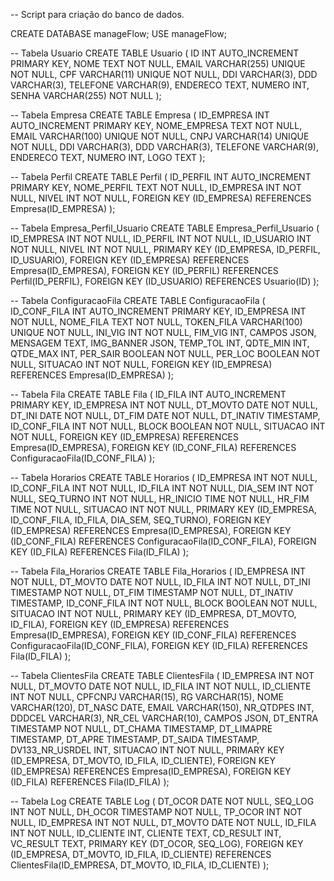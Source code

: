 -- Script para criação do banco de dados.

CREATE DATABASE manageFlow;
USE manageFlow;

-- Tabela Usuario
CREATE TABLE Usuario (
    ID INT AUTO_INCREMENT PRIMARY KEY,
    NOME TEXT NOT NULL,
    EMAIL VARCHAR(255) UNIQUE NOT NULL,
    CPF VARCHAR(11) UNIQUE NOT NULL,
    DDI VARCHAR(3),
    DDD VARCHAR(3),
    TELEFONE VARCHAR(9),
    ENDERECO TEXT,
    NUMERO INT,
    SENHA VARCHAR(255) NOT NULL
);

-- Tabela Empresa
CREATE TABLE Empresa (
    ID_EMPRESA INT AUTO_INCREMENT PRIMARY KEY,
    NOME_EMPRESA TEXT NOT NULL,
    EMAIL VARCHAR(100) UNIQUE NOT NULL,
    CNPJ VARCHAR(14) UNIQUE NOT NULL,
    DDI VARCHAR(3),
    DDD VARCHAR(3),
    TELEFONE VARCHAR(9),
    ENDERECO TEXT,
    NUMERO INT,
    LOGO TEXT
);

-- Tabela Perfil
CREATE TABLE Perfil (
    ID_PERFIL INT AUTO_INCREMENT PRIMARY KEY,
    NOME_PERFIL TEXT NOT NULL,
    ID_EMPRESA INT NOT NULL,
    NIVEL INT NOT NULL,
    FOREIGN KEY (ID_EMPRESA) REFERENCES Empresa(ID_EMPRESA)
);

-- Tabela Empresa_Perfil_Usuario
CREATE TABLE Empresa_Perfil_Usuario (
    ID_EMPRESA INT NOT NULL,
    ID_PERFIL INT NOT NULL,
    ID_USUARIO INT NOT NULL,
    NIVEL INT NOT NULL,
    PRIMARY KEY (ID_EMPRESA, ID_PERFIL, ID_USUARIO),
    FOREIGN KEY (ID_EMPRESA) REFERENCES Empresa(ID_EMPRESA),
    FOREIGN KEY (ID_PERFIL) REFERENCES Perfil(ID_PERFIL),
    FOREIGN KEY (ID_USUARIO) REFERENCES Usuario(ID)
);

-- Tabela ConfiguracaoFila
CREATE TABLE ConfiguracaoFila (
    ID_CONF_FILA INT AUTO_INCREMENT PRIMARY KEY,
    ID_EMPRESA INT NOT NULL,
    NOME_FILA TEXT NOT NULL,
    TOKEN_FILA VARCHAR(100) UNIQUE NOT NULL,
    INI_VIG INT NOT NULL,
    FIM_VIG INT,
    CAMPOS JSON,
    MENSAGEM TEXT,
    IMG_BANNER JSON,
    TEMP_TOL INT,
    QDTE_MIN INT,
    QTDE_MAX INT,
    PER_SAIR BOOLEAN NOT NULL,
    PER_LOC BOOLEAN NOT NULL,
    SITUACAO INT NOT NULL,
    FOREIGN KEY (ID_EMPRESA) REFERENCES Empresa(ID_EMPRESA)
);

-- Tabela Fila
CREATE TABLE Fila (
    ID_FILA INT AUTO_INCREMENT PRIMARY KEY,
    ID_EMPRESA INT NOT NULL,
    DT_MOVTO DATE NOT NULL,
    DT_INI DATE NOT NULL,
    DT_FIM DATE NOT NULL,
    DT_INATIV TIMESTAMP,
    ID_CONF_FILA INT NOT NULL,
    BLOCK BOOLEAN NOT NULL,
    SITUACAO INT NOT NULL,
    FOREIGN KEY (ID_EMPRESA) REFERENCES Empresa(ID_EMPRESA),
    FOREIGN KEY (ID_CONF_FILA) REFERENCES ConfiguracaoFila(ID_CONF_FILA)
);

-- Tabela Horarios
CREATE TABLE Horarios (
    ID_EMPRESA INT NOT NULL,
    ID_CONF_FILA INT NOT NULL,
    ID_FILA INT NOT NULL,
    DIA_SEM INT NOT NULL,
    SEQ_TURNO INT NOT NULL,
    HR_INICIO TIME NOT NULL,
    HR_FIM TIME NOT NULL,
    SITUACAO INT NOT NULL,
    PRIMARY KEY (ID_EMPRESA, ID_CONF_FILA, ID_FILA, DIA_SEM, SEQ_TURNO),
    FOREIGN KEY (ID_EMPRESA) REFERENCES Empresa(ID_EMPRESA),
    FOREIGN KEY (ID_CONF_FILA) REFERENCES ConfiguracaoFila(ID_CONF_FILA),
    FOREIGN KEY (ID_FILA) REFERENCES Fila(ID_FILA)
);

-- Tabela Fila_Horarios
CREATE TABLE Fila_Horarios (
    ID_EMPRESA INT NOT NULL,
    DT_MOVTO DATE NOT NULL,
    ID_FILA INT NOT NULL,
    DT_INI TIMESTAMP NOT NULL,
    DT_FIM TIMESTAMP NOT NULL,
    DT_INATIV TIMESTAMP,
    ID_CONF_FILA INT NOT NULL,
    BLOCK BOOLEAN NOT NULL,
    SITUACAO INT NOT NULL,
    PRIMARY KEY (ID_EMPRESA, DT_MOVTO, ID_FILA),
    FOREIGN KEY (ID_EMPRESA) REFERENCES Empresa(ID_EMPRESA),
    FOREIGN KEY (ID_CONF_FILA) REFERENCES ConfiguracaoFila(ID_CONF_FILA),
    FOREIGN KEY (ID_FILA) REFERENCES Fila(ID_FILA)
);

-- Tabela ClientesFila
CREATE TABLE ClientesFila (
    ID_EMPRESA INT NOT NULL,
    DT_MOVTO DATE NOT NULL,
    ID_FILA INT NOT NULL,
    ID_CLIENTE INT NOT NULL,
    CPFCNPJ VARCHAR(15),
    RG VARCHAR(15),
    NOME VARCHAR(120),
    DT_NASC DATE,
    EMAIL VARCHAR(150),
    NR_QTDPES INT,
    DDDCEL VARCHAR(3),
    NR_CEL VARCHAR(10),
    CAMPOS JSON,
    DT_ENTRA TIMESTAMP NOT NULL,
    DT_CHAMA TIMESTAMP,
    DT_LIMAPRE TIMESTAMP,
    DT_APRE TIMESTAMP,
    DT_SAIDA TIMESTAMP,
    DV133_NR_USRDEL INT,
    SITUACAO INT NOT NULL,
    PRIMARY KEY (ID_EMPRESA, DT_MOVTO, ID_FILA, ID_CLIENTE),
    FOREIGN KEY (ID_EMPRESA) REFERENCES Empresa(ID_EMPRESA),
    FOREIGN KEY (ID_FILA) REFERENCES Fila(ID_FILA)
);

-- Tabela Log
CREATE TABLE Log (
    DT_OCOR DATE NOT NULL,
    SEQ_LOG INT NOT NULL,
    DH_OCOR TIMESTAMP NOT NULL,
    TP_OCOR INT NOT NULL,
    ID_EMPRESA INT NOT NULL,
    DT_MOVTO DATE NOT NULL,
    ID_FILA INT NOT NULL,
    ID_CLIENTE INT,
    CLIENTE TEXT,
    CD_RESULT INT,
    VC_RESULT TEXT,
    PRIMARY KEY (DT_OCOR, SEQ_LOG),
    FOREIGN KEY (ID_EMPRESA, DT_MOVTO, ID_FILA, ID_CLIENTE)
        REFERENCES ClientesFila(ID_EMPRESA, DT_MOVTO, ID_FILA, ID_CLIENTE)
);